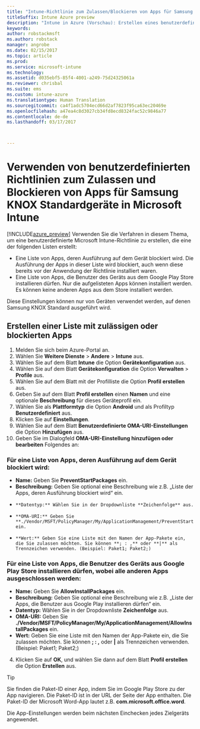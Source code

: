 ```yaml
---
title: "Intune-Richtlinie zum Zulassen/Blockieren von Apps für Samsung KNOX"
titleSuffix: Intune Azure preview
description: "Intune in Azure (Vorschau): Erstellen eines benutzerdefinierten Profils zum Zulassen und Blockieren von Apps für Samsung KNOX Standard-Geräte"
keywords: 
author: robstackmsft
ms.author: robstack
manager: angrobe
ms.date: 02/15/2017
ms.topic: article
ms.prod: 
ms.service: microsoft-intune
ms.technology: 
ms.assetid: d035ebf5-85f4-4001-a249-75d24325061a
ms.reviewer: chrisbal
ms.suite: ems
ms.custom: intune-azure
ms.translationtype: Human Translation
ms.sourcegitcommit: ca4f1adc5704ecd66d2af7823f95ca63ec20469e
ms.openlocfilehash: a47ea4c8d3027cb34fd8ecd8324fac52c9846a77
ms.contentlocale: de-de
ms.lasthandoff: 03/17/2017



---
```

# <a name="use-custom-policies-to-allow-and-block-apps-for-samsung-knox-standard-devices-in-microsoft-intune"></a>Verwenden von benutzerdefinierten Richtlinien zum Zulassen und Blockieren von Apps für Samsung KNOX Standardgeräte in Microsoft Intune
[!INCLUDE[azure_preview](../includes/azure_preview.md)] Verwenden Sie die Verfahren in diesem Thema, um eine benutzerdefinierte Microsoft Intune-Richtlinie zu erstellen, die eine der folgenden Listen erstellt:

- Eine Liste von Apps, deren Ausführung auf dem Gerät blockiert wird. Die Ausführung der Apps in dieser Liste wird blockiert, auch wenn diese bereits vor der Anwendung der Richtlinie installiert waren.
- Eine Liste von Apps, die Benutzer des Geräts aus dem Google Play Store installieren dürfen. Nur die aufgelisteten Apps können installiert werden. Es können keine anderen Apps aus dem Store installiert werden.

Diese Einstellungen können nur von Geräten verwendet werden, auf denen Samsung KNOX Standard ausgeführt wird.

## <a name="create-an-allowed-or-blocked-app-list"></a>Erstellen einer Liste mit zulässigen oder blockierten Apps

1. Melden Sie sich beim Azure-Portal an.
2. Wählen Sie **Weitere Dienste** > **Andere** > **Intune** aus.
3. Wählen Sie auf dem Blatt **Intune** die Option **Gerätekonfiguration** aus.
2. Wählen Sie auf dem Blatt **Gerätekonfiguration** die Option **Verwalten** > **Profile** aus.
2. Wählen Sie auf dem Blatt mit der Profilliste die Option **Profil erstellen** aus.
3. Geben Sie auf dem Blatt **Profil erstellen** einen **Namen** und eine optionale **Beschreibung** für dieses Geräteprofil ein.
2. Wählen Sie als **Plattformtyp** die Option **Android** und als Profiltyp **Benutzerdefiniert** aus.
3. Klicken Sie auf **Einstellungen**.
3. Wählen Sie auf dem Blatt **Benutzerdefinierte OMA-URI-Einstellungen** die Option **Hinzufügen** aus.
4. Geben Sie im Dialogfeld **OMA-URI-Einstellung hinzufügen oder bearbeiten** Folgendes an:

### <a name="for-a-list-of-apps-that-are-blocked-from-running-on-the-device"></a>Für eine Liste von Apps, deren Ausführung auf dem Gerät blockiert wird:

- **Name:** Geben Sie **PreventStartPackages** ein.
- **Beschreibung:** Geben Sie optional eine Beschreibung wie z.B. „Liste der Apps, deren Ausführung blockiert wird“ ein.
-     **Datentyp:** Wählen Sie in der Dropdownliste **Zeichenfolge** aus.
-     **OMA-URI:** Geben Sie **./Vendor/MSFT/PolicyManager/My/ApplicationManagement/PreventStartPackages** ein.
-     **Wert:** Geben Sie eine Liste mit den Namen der App-Pakete ein, die Sie zulassen möchten. Sie können **; : ,** oder **|** als Trennzeichen verwenden. (Beispiel: Paket1; Paket2;)

### <a name="for-a-list-of-apps-that-users-are-allowed-to-install-from-the-google-play-store-while-excluding-all-other-apps"></a>Für eine Liste von Apps, die Benutzer des Geräts aus Google Play Store installieren dürfen, wobei alle anderen Apps ausgeschlossen werden:
- **Name:** Geben Sie **AllowInstallPackages** ein.
- **Beschreibung:** Geben Sie optional eine Beschreibung wie z.B. „Liste der Apps, die Benutzer aus Google Play installieren dürfen“ ein.
- **Datentyp:** Wählen Sie in der Dropdownliste **Zeichenfolge** aus.
- **OMA-URI:** Geben Sie **./Vendor/MSFT/PolicyManager/My/ApplicationManagement/AllowInstallPackages** ein.
- **Wert:** Geben Sie eine Liste mit den Namen der App-Pakete ein, die Sie zulassen möchten. Sie können **; : ,** oder **|** als Trennzeichen verwenden. (Beispiel: Paket1; Paket2;)

4. Klicken Sie auf **OK**, und wählen Sie dann auf dem Blatt **Profil erstellen** die Option **Erstellen** aus.

>[!TIP]
> Sie finden die Paket-ID einer App, indem Sie im Google Play Store zu der App navigieren. Die Paket-ID ist in der URL der Seite der App enthalten. Die Paket-ID der Microsoft Word-App lautet z.B. **com.microsoft.office.word**.

Die App-Einstellungen werden beim nächsten Einchecken jedes Zielgeräts angewendet.


<!---## Assign the custom profile--->

